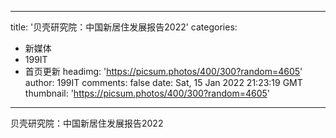 
---
title: '贝壳研究院：中国新居住发展报告2022'
categories: 
 - 新媒体
 - 199IT
 - 首页更新
headimg: 'https://picsum.photos/400/300?random=4605'
author: 199IT
comments: false
date: Sat, 15 Jan 2022 21:23:19 GMT
thumbnail: 'https://picsum.photos/400/300?random=4605'
---

<div>   
贝壳研究院：中国新居住发展报告2022  
</div>
            